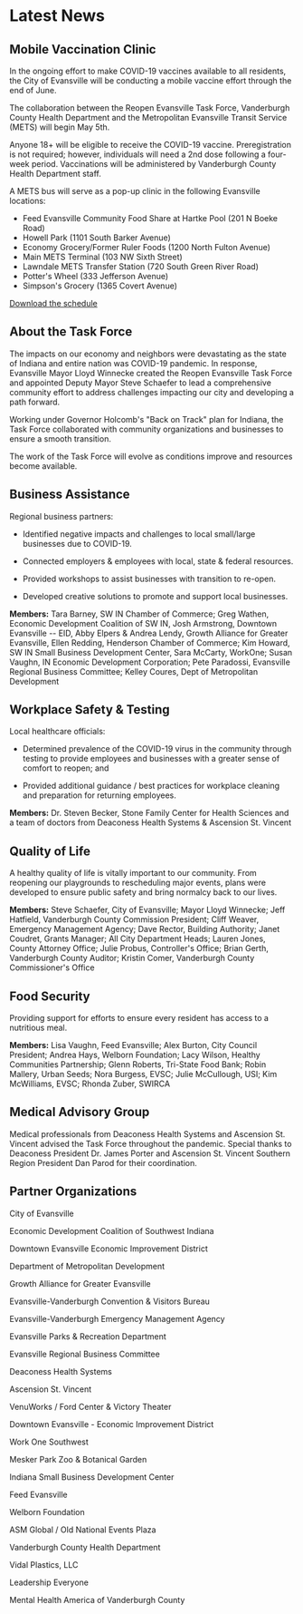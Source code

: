 Latest News
===========

Mobile Vaccination Clinic
-------------------------

In the ongoing effort to make COVID-19 vaccines available to all residents, the City of Evansville will be conducting a mobile vaccine effort through the end of June.

The collaboration between the Reopen Evansville Task Force, Vanderburgh County Health Department and the Metropolitan Evansville Transit Service (METS) will begin May 5th.

Anyone 18+ will be eligible to receive the COVID-19 vaccine. Preregistration is not required; however, individuals will need a 2nd dose following a four-week period. Vaccinations will be administered by Vanderburgh County Health Department staff.

A METS bus will serve as a pop-up clinic in the following Evansville locations:

-   Feed Evansville Community Food Share at Hartke Pool (201 N Boeke Road)
-   Howell Park (1101 South Barker Avenue)
-   Economy Grocery/Former Ruler Foods (1200 North Fulton Avenue)
-   Main METS Terminal (103 NW Sixth Street)
-   Lawndale METS Transfer Station (720 South Green River Road)
-   Potter's Wheel (333 Jefferson Avenue)
-   Simpson's Grocery (1365 Covert Avenue)

[Download the schedule](https://github.com/cityofevansville/cityofevansville.github.io/raw/master/mobileclinic/COVID-19%20Mobile%20Vaccine%20Schedule.pdf)

About the Task Force
--------------------

The impacts on our economy and neighbors were devastating as the state of Indiana and entire nation was COVID-19 pandemic. In response, Evansville Mayor Lloyd Winnecke created the Reopen Evansville Task Force and appointed Deputy Mayor Steve Schaefer to lead a comprehensive community effort to address challenges impacting our city and developing a path forward.

Working under Governor Holcomb's "Back on Track" plan for Indiana, the Task Force collaborated with community organizations and businesses to ensure a smooth transition.

The work of the Task Force will evolve as conditions improve and resources become available.

Business Assistance
-------------------

Regional business partners:

- Identified negative impacts and challenges to local small/large businesses due to COVID-19.

- Connected employers & employees with local, state & federal resources.

- Provided workshops to assist businesses with transition to re-open.

- Developed creative solutions to promote and support local businesses.

**Members:** Tara Barney, SW IN Chamber of Commerce; Greg Wathen, Economic Development Coalition of SW IN, Josh Armstrong, Downtown Evansville -- EID, Abby Elpers & Andrea Lendy, Growth Alliance for Greater Evansville, Ellen Redding, Henderson Chamber of Commerce; Kim Howard, SW IN Small Business Development Center, Sara McCarty, WorkOne; Susan Vaughn, IN Economic Development Corporation; Pete Paradossi, Evansville Regional Business Committee; Kelley Coures, Dept of Metropolitan Development

Workplace Safety & Testing
--------------------------

Local healthcare officials:

- Determined prevalence of the COVID-19 virus in the community through testing to provide employees and businesses with a greater sense of comfort to reopen; and

- Provided additional guidance / best practices for workplace cleaning and preparation for returning employees.

**Members:** Dr. Steven Becker, Stone Family Center for Health Sciences and a team of doctors from Deaconess Health Systems & Ascension St. Vincent

Quality of Life
---------------

A healthy quality of life is vitally important to our community. From reopening our playgrounds to rescheduling major events, plans were developed to ensure public safety and bring normalcy back to our lives.

**Members:** Steve Schaefer, City of Evansville; Mayor Lloyd Winnecke; Jeff Hatfield, Vanderburgh County Commission President; Cliff Weaver, Emergency Management Agency; Dave Rector, Building Authority; Janet Coudret, Grants Manager; All City Department Heads; Lauren Jones, County Attorney Office; Julie Probus, Controller's Office; Brian Gerth, Vanderburgh County Auditor; Kristin Comer, Vanderburgh County Commissioner's Office

Food Security
-------------

Providing support for efforts to ensure every resident has access to a nutritious meal.

**Members:** Lisa Vaughn, Feed Evansville; Alex Burton, City Council President; Andrea Hays, Welborn Foundation; Lacy Wilson, Healthy Communities Partnership; Glenn Roberts, Tri-State Food Bank; Robin Mallery, Urban Seeds; Nora Burgess, EVSC; Julie McCullough, USI; Kim McWilliams, EVSC; Rhonda Zuber, SWIRCA

Medical Advisory Group
----------------------

Medical professionals from Deaconess Health Systems and Ascension St. Vincent advised the Task Force throughout the pandemic. Special thanks to Deaconess President Dr. James Porter and Ascension St. Vincent Southern Region President Dan Parod for their coordination.

Partner Organizations
---------------------

City of Evansville

Economic Development Coalition of Southwest Indiana

Downtown Evansville Economic Improvement District

Department of Metropolitan Development

Growth Alliance for Greater Evansville

Evansville-Vanderburgh Convention & Visitors Bureau

Evansville-Vanderburgh Emergency Management Agency

Evansville Parks & Recreation Department

Evansville Regional Business Committee

Deaconess Health Systems

Ascension St. Vincent

VenuWorks / Ford Center & Victory Theater

Downtown Evansville - Economic Improvement District

Work One Southwest

Mesker Park Zoo & Botanical Garden

Indiana Small Business Development Center

Feed Evansville

Welborn Foundation

ASM Global / Old National Events Plaza

Vanderburgh County Health Department

Vidal Plastics, LLC

Leadership Everyone

Mental Health America of Vanderburgh County
